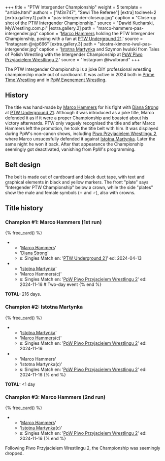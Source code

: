 +++
title = "PTW Intergender Championship"
weight = 5
template = "article.html"
authors = ["M3n747", "Sewi The Referee"]
[extra]
toclevel=2
[extra.gallery.1]
path = "pas-intergender-closeup.jpg"
caption = "Close-up shot of the PTW Intergender Championship."
source = "Dawid Kucharski, MyWrestling.com.pl"
[extra.gallery.2]
path = "marco-hammers-pas-intergender.jpg"
caption = '[Marco Hammers](@/w/marco-hammers.md) holding the PTW Intergender Championship, posing with a fan at [PTW Underground 21](@/e/ptw/2024-04-13-ptw-underground-21.md).'
source = "Instagram @vjp666"
[extra.gallery.3]
path = "siostra-kimono-iwul-pas-intergender.jpg"
caption = '[Istotna Martynka](@/w/istotna-martynka.md) and Szymon Iwulski from Tales of Polish Wrestling with the Intergender Championship at [PpW Piwo Przyjacielem Wrestlingu 2](@/e/ppw/2024-11-15-ppw-piwo-przyjacielem-wrestlingu-2.md).'
source = "Instagram @iwulbrand"
+++

The PTW Intergender Championship is a joke DIY professional wrestling championship made out of cardboard. It was active in 2024 both in [Prime Time Wrestling](@/o/ptw.md) and in [PpW Ewenement Wrestling](@/o/ppw.md).

<!-- more -->

## History

The title was hand-made by [Marco Hammers](@/w/marco-hammers.md) for his fight with [Diana Strong](@/w/diana-strong.md) at [PTW Underground 21](@/e/ptw/2024-04-13-ptw-underground-21.md). Although it was introduced as a joke title, Marco defended it as if it were a proper Championship and boasted about his victory afterwards. PTW only vaguely recognised the title and after Marco Hammers left the promotion, he took the title belt with him. It was displayed during PpW's non-canon shows, including [Piwo Przyjacielem Wrestlingu 2](@/e/ppw/2024-11-15-ppw-piwo-przyjacielem-wrestlingu-2.md), where Marco unsucesfully defended it against [Istotna Martynka](@/w/istotna-martynka.md). Later the same night he won it back. After that appearance the Championship seemingly got deactivated, vanishing from PpW's programming.

## Belt design

The belt is made out of cardboard and black duct tape, with text and graphical elements in black and yellow markers. The front "plate" says "Intergender PTW Championship" below a crown, while the side "plates" show the male and female symbols (♀ and ♂), also with crowns.

## Title history

### Champion #1: Marco Hammers (1st run)

{% free_card() %}
- - '[Marco Hammers](@/w/marco-hammers.md)'
  - '[Diana Strong](@/w/diana-strong.md)'
  - s: Singles Match
    en: '[PTW Underground 21](@/e/ptw/2024-04-13-ptw-underground-21.md)'
    ed: 2024-04-13
- - '[Istotna Martynka](@/w/istotna-martynka.md)'
  - 'Marco Hammers(c)'
  - s: Singles Match
    en: '[PpW Piwo Przyjacielem Wrestlingu 2](@/e/ppw/2024-11-15-ppw-piwo-przyjacielem-wrestlingu-2.md)'
    ed: 2024-11-16 # Two-day event
{% end %}

**TOTAL:** 216 days.

### Champion #2: Istotna Martynka

{% free_card() %}
- - '[Istotna Martynka](@/w/istotna-martynka.md)'
  - '[Marco Hammers](@/w/marco-hammers.md)(c)'
  - s: Singles Match
    en: '[PpW Piwo Przyjacielem Wrestlingu 2](@/e/ppw/2024-11-15-ppw-piwo-przyjacielem-wrestlingu-2.md)'
    ed: 2024-11-16
- - 'Marco Hammers'
  - 'Istotna Martynka(c)'
  - s: Singles Match
    en: '[PpW Piwo Przyjacielem Wrestlingu 2](@/e/ppw/2024-11-15-ppw-piwo-przyjacielem-wrestlingu-2.md)'
    ed: 2024-11-16
{% end %}

**TOTAL:** <1 day

### Champion #3: Marco Hammers (2nd run)

{% free_card() %}
- - '[Marco Hammers](@/w/marco-hammers.md)'
  - '[Istotna Martynka](@/w/istotna-martynka.md)(c)'
  - s: Singles Match
    en: '[PpW Piwo Przyjacielem Wrestlingu 2](@/e/ppw/2024-11-15-ppw-piwo-przyjacielem-wrestlingu-2.md)'
    ed: 2024-11-16
{% end %}

Following Piwo Przyjacielem Wrestlingu 2, the Championship was seemingly dropped.
